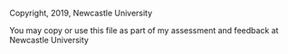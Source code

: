 Copyright, 2019, Newcastle University

You may copy or use this file as part of my assessment and feedback at Newcastle University
